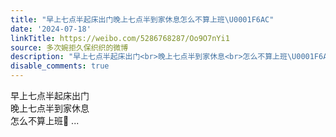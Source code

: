 ```yaml
---
title: "早上七点半起床出门晚上七点半到家休息怎么不算上班\U0001F6AC"
date: '2024-07-18'
linkTitle: https://weibo.com/5286768287/Oo9O7nYi1
source: 多次婉拒久保织织的微博
description: "早上七点半起床出门<br>晚上七点半到家休息<br>怎么不算上班\U0001F6AC  ..."
disable_comments: true
---
```

早上七点半起床出门<br>晚上七点半到家休息<br>怎么不算上班🚬  ...